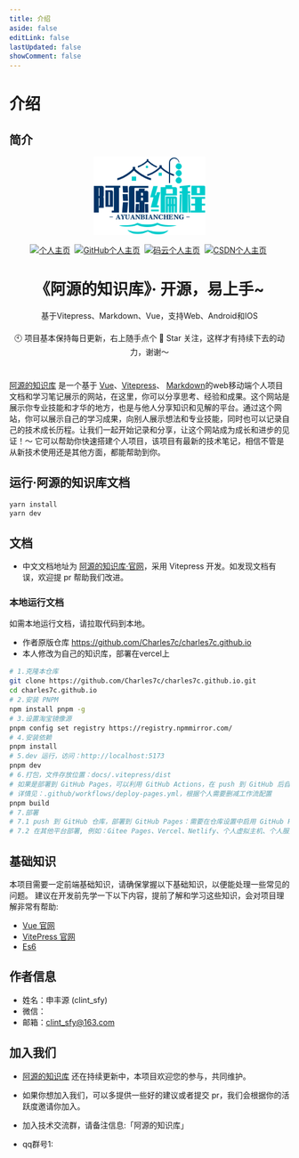 ```yaml
---
title: 介绍
aside: false
editLink: false
lastUpdated: false
showComment: false
---
```


# 介绍

## 简介
<p align="center">
    <img width="200" src="/logosf.png">
</p>
<p align="center">
	<a href="https://doc.clint-sfy.cn/" target="_blank" style="display: inline-block;">
		<img alt="个人主页" src="https://img.shields.io/badge/个人主页-lightblue?logo=blogger&logoColor=lightblue" />
	</a>&nbsp;
    <a href="https://github.com/clint-sfy" target="_blank" style="display: inline-block;">
        <img alt="GitHub个人主页" src="https://img.shields.io/badge/GitHub-clint_sfy-lightblue?logo=github" />
    </a>&nbsp;
	<a href="https://gitee.com/clint_sfy" target="_blank" style="display: inline-block;">
        <img alt="码云个人主页" src="https://img.shields.io/badge/码云-clint_sfy-C71D23?logo=gitee&logoColor=C71D23" />
    </a>&nbsp;
    <a href="https://blog.csdn.net/qq_45244489" target="_blank" style="display: inline-block;">
        <img alt="CSDN个人主页" src="https://img.shields.io/badge/CSDN-阿源的知识库-FC5531?logo=C&logoColor=FC5531" />
    </a>&nbsp;
</p>

<h1 align="center" style="text-align:center">《阿源的知识库》· 开源，易上手~ </h1>

<p align="center">基于Vitepress、Markdown、Vue，支持Web、Android和IOS</p>

<p align="center" style="margin:20px 0 40px 0">
🕙 项目基本保持每日更新，右上随手点个 🌟 Star 关注，这样才有持续下去的动力，谢谢～
</p>

[阿源的知识库](https://gitee.com/clint_sfy) 是一个基于 [Vue](https://github.com/vuejs/vue-next)、[Vitepress](https://vitepress.dev/)、 [Markdown](http://markdown.p2hp.com/)的web移动端个人项目文档和学习笔记展示的网站，在这里，你可以分享思考、经验和成果。这个网站是展示你专业技能和才华的地方，也是与他人分享知识和见解的平台。通过这个网站，你可以展示自己的学习成果，向别人展示想法和专业技能，同时也可以记录自己的技术成长历程。让我们一起开始记录和分享，让这个网站成为成长和进步的见证！～ 它可以帮助你快速搭建个人项目，该项目有最新的技术笔记，相信不管是从新技术使用还是其他方面，都能帮助到你。

<!-- ## 项目体验 -->
<!-- <p align="center">
	<img src="" width="70%" />
</p> -->

<!-- ## 部分截图 -->


## 运行·阿源的知识库文档
```
yarn install
yarn dev
```

## 文档

- 中文文档地址为 [阿源的知识库·官网](https://gitee.com/clint_sfy/clint_doc)，采用 Vitepress 开发。如发现文档有误，欢迎提 pr 帮助我们改进。

### 本地运行文档

如需本地运行文档，请拉取代码到本地。
- 作者原版仓库 https://github.com/Charles7c/charles7c.github.io
- 本人修改为自己的知识库，部署在vercel上
```bash
# 1.克隆本仓库
git clone https://github.com/Charles7c/charles7c.github.io.git
cd charles7c.github.io
# 2.安装 PNPM
npm install pnpm -g
# 3.设置淘宝镜像源
pnpm config set registry https://registry.npmmirror.com/
# 4.安装依赖
pnpm install
# 5.dev 运行，访问：http://localhost:5173
pnpm dev
# 6.打包，文件存放位置：docs/.vitepress/dist
# 如果是部署到 GitHub Pages，可以利用 GitHub Actions，在 push 到 GitHub 后自动部署打包
# 详情见：.github/workflows/deploy-pages.yml，根据个人需要删减工作流配置
pnpm build
# 7.部署
# 7.1 push 到 GitHub 仓库，部署到 GitHub Pages：需要在仓库设置中启用 GitHub Pages（本仓库采用此种部署方式）
# 7.2 在其他平台部署, 例如：Gitee Pages、Vercel、Netlify、个人虚拟主机、个人服务器等
```

## 基础知识

本项目需要一定前端基础知识，请确保掌握以下基础知识，以便能处理一些常见的问题。
建议在开发前先学一下以下内容，提前了解和学习这些知识，会对项目理解非常有帮助:

- [Vue 官网](https://cn.vuejs.org/)
- [VitePress 官网](https://vitepress.dev/)
- [Es6](https://es6.ruanyifeng.com/)


## 作者信息
- 姓名：申丰源 (clint_sfy)
- 微信：
- 邮箱：clint_sfy@163.com

## 加入我们

- [阿源的知识库](https://gitee.com/clint_sfy/clint_doc) 还在持续更新中，本项目欢迎您的参与，共同维护。
- 如果你想加入我们，可以多提供一些好的建议或者提交 pr，我们会根据你的活跃度邀请你加入。
- 加入技术交流群，请备注信息:「阿源的知识库」

- qq群号1:

<img src="" width="45%" />
